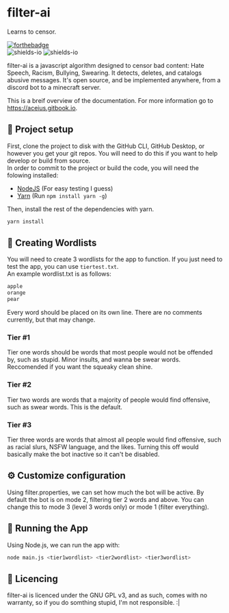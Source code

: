 # filter-ai
 Learns to censor.

[![forthebadge](https://forthebadge.com/images/badges/made-with-javascript.svg)](https://forthebadge.com)  
![shields-io](https://img.shields.io/badge/Customization%20Options-Existing-green) ![shields-io](https://img.shields.io/badge/Development%20Progress-10%-orange)

filter-ai is a javascript algorithm designed to censor bad content: Hate Speech, Racism, Bullying, Swearing. It detects, deletes, and catalogs abusive messages. It's open source, and be implemented anywhere, from a discord bot to a minecraft server.

This is a breif overview of the documentation. For more information go to https://aceius.gitbook.io.

## 💾 Project setup
First, clone the project to disk with the GitHub CLI, GitHub Desktop, or however you get your git repos. You will need to do this if you want to help develop or build from source.  
In order to commit to the project or build the code, you will need the folowing installed:
 - [NodeJS](https://nodejs.dev) (For easy testing I guess)
 - [Yarn](https://yarnpkg.org) (Run `npm install yarn -g`)

Then, install the rest of the dependencies with yarn.
```sh
yarn install
```

## 📜 Creating Wordlists
You will need to create 3 wordlists for the app to function. If you just need to test the app, you can use `tiertest.txt`.  
An example wordlist.txt is as follows:
```txt
apple
orange
pear
```
Every word should be placed on its own line. There are no comments currently, but that may change.

### Tier #1
Tier one words should be words that most people would not be offended by, such as stupid. Minor insults, and wanna be swear words. Reccomended if you want the squeaky clean shine.
### Tier #2
Tier two words are words that a majority of people would find offensive, such as swear words. This is the default.
### Tier #3
Tier three words are words that almost all people would find offensive, such as racial slurs, NSFW language, and the likes. Turning this off would basically make the bot inactive so it can't be disabled.

## ⚙️ Customize configuration
Using filter.properties, we can set how much the bot will be active. By default the bot is on mode 2, filtering tier 2 words and above. You can change this to mode 3 (level 3 words only) or mode 1 (filter everything).

## 🚀 Running the App
Using Node.js, we can run the app with:
```sh
node main.js <tier1wordlist> <tier2wordlist> <tier3wordlist>
```

## 📜 Licencing
filter-ai is licenced under the GNU GPL v3, and as such, comes with no warranty, so if you do somthing stupid, I'm not responsible. :|